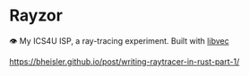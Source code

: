 # Rayzor
👁️ My ICS4U ISP, a ray-tracing experiment. Built with [libvec](https://github.com/Ewpratten/libvec)

https://bheisler.github.io/post/writing-raytracer-in-rust-part-1/